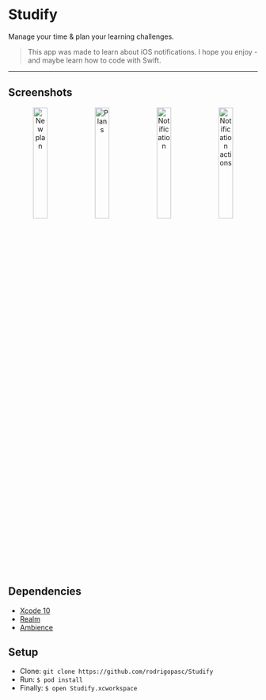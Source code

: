 # Studify
Manage your time & plan your learning challenges.
> This app was made to learn about iOS notifications. I hope you enjoy - and maybe learn how to code with Swift.
<hr />

## Screenshots

<p align="center">
  <img src="https://i.imgur.com/9i5btn9.png" width="24%" alt="New plan" />
  <img src="https://i.imgur.com/rCth1gK.png" width="24%" alt="Plans" />
  <img src="https://i.imgur.com/enZ9meR.png" width="24%" alt="Notification" />
  <img src="https://i.imgur.com/Z3sfSdd.png" width="24%" alt="Notification actions" />
</p>

## Dependencies
* [Xcode 10](https://developer.apple.com/xcode)
* [Realm](https://realm.io)
* [Ambience](https://github.com/tmergulhao/Ambience)

## Setup
* Clone: `git clone https://github.com/rodrigopasc/Studify`
* Run: `$ pod install`
* Finally: `$ open Studify.xcworkspace`
